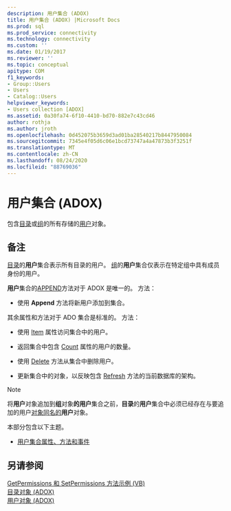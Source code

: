 ```yaml
---
description: 用户集合 (ADOX)
title: 用户集合 (ADOX) |Microsoft Docs
ms.prod: sql
ms.prod_service: connectivity
ms.technology: connectivity
ms.custom: ''
ms.date: 01/19/2017
ms.reviewer: ''
ms.topic: conceptual
apitype: COM
f1_keywords:
- Group::Users
- Users
- Catalog::Users
helpviewer_keywords:
- Users collection [ADOX]
ms.assetid: 0a30fa74-6f10-4410-bd70-882e7c43cd46
author: rothja
ms.author: jroth
ms.openlocfilehash: 0d452075b3659d3ad01ba28540217b8447950084
ms.sourcegitcommit: 7345e4f05d6c06e1bcd73747a4a47873b3f3251f
ms.translationtype: MT
ms.contentlocale: zh-CN
ms.lasthandoff: 08/24/2020
ms.locfileid: "88769036"
---
```

# <a name="users-collection-adox"></a>用户集合 (ADOX)
包含[目录](./catalog-object-adox.md)或[组](./group-object-adox.md)的所有存储的[用户](./user-object-adox.md)对象。  
  
## <a name="remarks"></a>备注  
 [目录](./catalog-object-adox.md)的**用户**集合表示所有目录的用户。 [组](./group-object-adox.md)的**用户**集合仅表示在特定组中具有成员身份的用户。  
  
 **用户**集合的[APPEND](./append-method-adox-users.md)方法对于 ADOX 是唯一的。 方法：  
  
-   使用 **Append** 方法将新用户添加到集合。  
  
 其余属性和方法对于 ADO 集合是标准的。 方法：  
  
-   使用 [Item](../ado-api/item-property-ado.md) 属性访问集合中的用户。  
  
-   返回集合中包含 [Count](../ado-api/count-property-ado.md) 属性的用户的数量。  
  
-   使用 [Delete](./delete-method-adox-collections.md) 方法从集合中删除用户。  
  
-   更新集合中的对象，以反映包含 [Refresh](../ado-api/refresh-method-ado.md) 方法的当前数据库的架构。  
  
> [!NOTE]
>  将**用户**对象追加到**组**对象**的用户**集合之前，**目录**的**用户**集合中必须已经存在与要追加的用户[对象同名的](./name-property-adox.md)**用户**对象。  
  
 本部分包含以下主题。  
  
-   [用户集合属性、方法和事件](./users-collection-properties-methods-and-events.md)  
  
## <a name="see-also"></a>另请参阅  
 [GetPermissions 和 SetPermissions 方法示例 (VB) ](./getpermissions-and-setpermissions-methods-example-vb.md)   
 [目录对象 (ADOX) ](./catalog-object-adox.md)   
 [用户对象 (ADOX)](./user-object-adox.md)